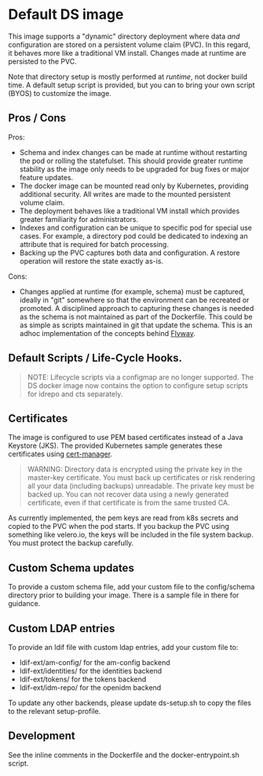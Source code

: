 # Default DS image

This image supports a "dynamic" directory deployment where data _and_ configuration are stored on a persistent volume claim (PVC).
In this regard, it behaves more like a traditional VM install. Changes made at runtime are persisted to the PVC.

Note that directory setup is mostly performed at _runtime_, not docker build time. A default setup script is provided, but
 you can to bring your own script (BYOS) to customize the image.

## Pros / Cons

Pros:

* Schema and index changes can be made at runtime without restarting the pod or rolling the statefulset. This should provide greater runtime stability as the image
only needs to be upgraded for bug fixes or major feature updates.
* The docker image can be mounted read only by Kubernetes, providing additional
security. All writes are made to the  mounted persistent volume claim.
* The deployment behaves like a traditional VM install which provides greater
familiarity for administrators.
* Indexes and configuration can be unique to specific pod for special use cases. For
example, a directory pod could be dedicated to indexing an attribute that is required for batch processing.
* Backing up the PVC captures both data and configuration. A restore operation will restore the state exactly as-is.


Cons:

* Changes applied at runtime (for example, schema) must be captured, ideally
in "git" somewhere so that the environment can be recreated or promoted. A
disciplined approach to capturing these changes is needed as the schema
is not maintained as part of the Dockerfile. This could be as simple
as scripts maintained in git that update the schema. This is an adhoc
implementation of the concepts behind [Flyway](https://flywaydb.org/).

## Default Scripts / Life-Cycle Hooks.

> NOTE: Lifecycle scripts via a configmap are no longer supported. The DS docker image now contains the option to configure setup scripts for idrepo and cts separately.

## Certificates

The image is configured to use PEM based certificates instead of a Java Keystore (JKS). The provided Kubernetes sample
generates these certificates using [cert-manager](https://cert-manager.io). 

> WARNING: Directory data is encrypted using the private key
in the master-key certificate. You must back up certificates or
risk rendering all your data (including backups) unreadable.
The private key must be backed up. You can not recover data using
a newly generated certificate, even if that certificate is from
the same trusted CA.

As currently implemented, the pem keys are read from k8s secrets and copied to the PVC when the pod starts. If you backup the PVC using something like velero.io, the keys will be included in the file system backup. You must protect the backup carefully.

## Custom Schema updates
To provide a custom schema file, add your custom file to the config/schema directory 
prior to building your image.  There is a sample file in there for guidance.

## Custom LDAP entries
To provide an ldif file with custom ldap entries, add your custom file to:
- ldif-ext/am-config/ for the am-config backend
- ldif-ext/identities/ for the identities backend
- ldif-ext/tokens/ for the tokens backend
- ldif-ext/idm-repo/ for the openidm backend

To update any other backends, please update ds-setup.sh to copy the files to the relevant setup-profile.

## Development

See the inline comments in the Dockerfile and the docker-entrypoint.sh script.
